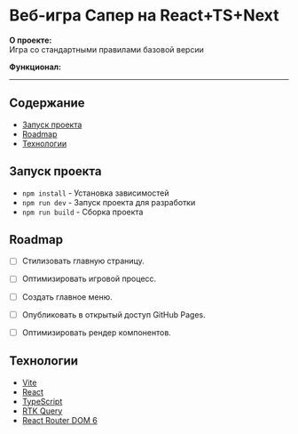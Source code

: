 # Веб-игра Сапер на React+TS+Next 

**О проекте:**\
  Игра со стандартными правилами базовой версии

**Функционал:**

----
## Содержание
- [Запуск проекта](#запуск-проекта)
- [Roadmap](#roadmap)
- [Технологии](#технологии)

## Запуск проекта

- `npm install` - Установка зависимостей
- `npm run dev` - Запуск проекта для разработки
- `npm run build` - Сборка проекта


## Roadmap

- [ ] Стилизовать главную страницу.
- [ ] Оптимизировать игровой процесс.
- [ ] Создать главное меню.
- [ ] Опубликовать в открытый доступ GitHub Pages.
- [ ] Оптимизировать рендер компонентов. 

      
## Технологии

- [Vite](https://vitejs.dev/)
- [React](https://react.dev/blog/2023/03/16/introducing-react-dev)
- [TypeScript](https://www.typescriptlang.org/)
- [RTK Query](https://redux-toolkit.js.org/rtk-query/overview)
- [React Router DOM 6](https://reactrouter.com/en/main)
